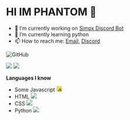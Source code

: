 
<h1>HI IM PHANTOM 👋</h1>

- 🔭 I’m currently working on [Simpx Discord Bot](https://discord.com/api/oauth2/authorize?client_id=872740033579323392&permissions=8&redirect_uri=https%3A%2F%2Fwww.simpx.xyz%2Fsuccess%2F&response_type=code&scope=connections%20bot)
- 🌱 I’m currently learning python
- 📫 How to reach me: [Email](mailto:support@ocean.cx), [Discord](https://discord.com/users/821417000470839367)
<!--- 💬 Ask me about ..-->
<!--- ⚡ Fun fact: ..-->
<!-- - 😄 Pronouns: ..-->
![GitHub](https://img.shields.io/github/followers/PHANTOM0P?color=1c1c1c&label=follow&logo=github&style=for-the-badge)
<!--[![Website](https://img.shields.io/badge/Portfolio-Visit-1c1c1c?style=for-the-badge)](https://me.nighthub.xyz)-->

<p><img src="https://github-readme-stats.vercel.app/api?username=PHANTOM0P&show_icons=true&theme=dark&icon_color=eee">     <img src="https://github-readme-stats.vercel.app/api/top-langs/?username=PHANTOM0P&theme=dark"></p>

**Languages I know**
- Some Javascript <img height="15" src="https://raw.githubusercontent.com/github/explore/80688e429a7d4ef2fca1e82350fe8e3517d3494d/topics/javascript/javascript.png">
- HTML <img height="15" src="https://www.w3.org/html/logo/downloads/HTML5_Badge_512.png">
- CSS <img height="15" src="https://cdn.345tool.com/public/logos/css-formatter-logo.png">
- Python <img height="25" src="https://pluspng.com/img-png/python-logo-png--200.png">

